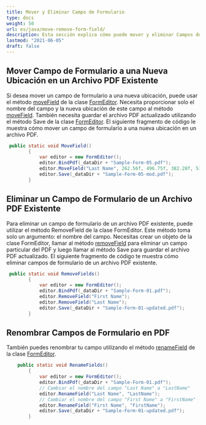 ```yaml
---
title: Mover y Eliminar Campo de Formulario
type: docs
weight: 50
url: es/java/move-remove-form-field/
description: Esta sección explica cómo puede mover y eliminar Campos de Formulario con la Clase FormEditor.
lastmod: "2021-06-05"
draft: false
---
```


## Mover Campo de Formulario a una Nueva Ubicación en un Archivo PDF Existente

Si desea mover un campo de formulario a una nueva ubicación, puede usar el método [moveField](https://reference.aspose.com/pdf/java/com.aspose.pdf.facades/FormEditor#moveField-java.lang.String-float-float-float-float-) de la clase [FormEditor](https://reference.aspose.com/pdf/java/com.aspose.pdf.facades/FormEditor).
 Necesita proporcionar solo el nombre del campo y la nueva ubicación de este campo al método [moveField](https://reference.aspose.com/pdf/java/com.aspose.pdf.facades/FormEditor#moveField-java.lang.String-float-float-float-float-). También necesita guardar el archivo PDF actualizado utilizando el método Save de la clase [FormEditor](https://reference.aspose.com/pdf/java/com.aspose.pdf.facades/FormEditor). El siguiente fragmento de código le muestra cómo mover un campo de formulario a una nueva ubicación en un archivo PDF.

```java
 public static void MoveField()
        {
            var editor = new FormEditor();
            editor.BindPdf(_dataDir + "Sample-Form-05.pdf");
            editor.MoveField("Last Name", 262.56f, 496.75f, 382.28f, 514.03f);
            editor.Save(_dataDir + "Sample-Form-05-mod.pdf");
        }
```

## Eliminar un Campo de Formulario de un Archivo PDF Existente

Para eliminar un campo de formulario de un archivo PDF existente, puede utilizar el método RemoveField de la clase FormEditor. Este método toma solo un argumento: el nombre del campo. Necesitas crear un objeto de la clase FormEditor, llamar al método [removeField](https://reference.aspose.com/pdf/java/com.aspose.pdf.facades/FormEditor#removeField-java.lang.String-) para eliminar un campo particular del PDF y luego llamar al método Save para guardar el archivo PDF actualizado. El siguiente fragmento de código te muestra cómo eliminar campos de formulario de un archivo PDF existente.

```java
 public static void RemoveFields()
        {
            var editor = new FormEditor();
            editor.BindPdf(_dataDir + "Sample-Form-01.pdf");
            editor.RemoveField("First Name");
            editor.RemoveField("Last Name");
            editor.Save(_dataDir + "Sample-Form-01-updated.pdf");
        }
```

## Renombrar Campos de Formulario en PDF

También puedes renombrar tu campo utilizando el método [renameField](https://reference.aspose.com/pdf/java/com.aspose.pdf.facades/FormEditor#renameField-java.lang.String-java.lang.String-) de la clase [FormEditor](https://reference.aspose.com/pdf/java/com.aspose.pdf.facades/FormEditor).
```java
    public static void RenameFields()
        {
            var editor = new FormEditor();
            editor.BindPdf(_dataDir + "Sample-Form-01.pdf");
            // Cambiar el nombre del campo "Last Name" a "LastName"
            editor.RenameField("Last Name", "LastName");
            // Cambiar el nombre del campo "First Name" a "FirstName"
            editor.RenameField("First Name", "FirstName");
            editor.Save(_dataDir + "Sample-Form-01-updated.pdf");
        }
```